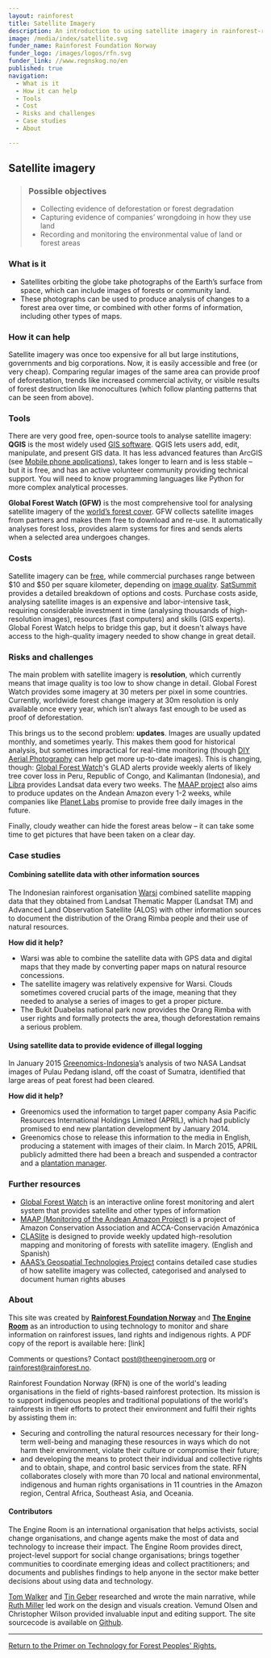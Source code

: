 ```yaml
---
layout: rainforest
title: Satellite Imagery
description: An introduction to using satellite imagery in rainforest-related projects for analysing change over time in a forest area, or generating evidence of deforestation, trends like increased commercial activity, or visible results of forest degradation.<p>Part of the <a href="/rainforest-tech">Rainforest Tech</a> report.</p>
image: /media/index/satellite.svg
funder_name: Rainforest Foundation Norway
funder_logo: /images/logos/rfn.svg
funder_link: //www.regnskog.no/en
published: true
navigation:
  - What is it
  - How it can help
  - Tools
  - Cost
  - Risks and challenges
  - Case studies
  - About

---
```


## Satellite imagery

> ### Possible objectives
> * Collecting evidence of deforestation or forest degradation
> * Capturing evidence of companies’ wrongdoing in how they use land 
> * Recording and monitoring the environmental value of land or forest areas

### What is it

* Satellites orbiting the globe take photographs of the Earth’s surface from space, which can include images of forests or community land. 
* These photographs can be used to produce analysis of changes to a forest area over time, or combined with other forms of information, including other types of maps.

### How it can help
Satellite imagery was once too expensive for all but large institutions, governments and big corporations. Now, it is easily accessible and free (or very cheap). Comparing regular images of the same area can provide proof of deforestation, trends like increased commercial activity, or visible results of forest destruction like monocultures (which follow planting patterns that can be seen from above). 

### Tools
There are very good free, open-source tools to analyse satellite imagery: **QGIS** is the most widely used [GIS software](http://www.qgis.org/en/docs/index.html). QGIS lets users add, edit, manipulate, and present GIS data. It has less advanced features than ArcGIS (see [Mobile phone applications](/rainforest-tech-mobile-phones)), takes longer to learn and is less stable – but it is free, and has an active volunteer community providing technical support. You will need to know programming languages like Python for more complex analytical processes.

**Global Forest Watch (GFW)** is the most comprehensive tool for analysing satellite imagery of the [world’s forest cover](http://www.globalforestwatch.org/). GFW collects satellite images from partners and makes them free to download and re-use. It automatically analyses forest loss, provides alarm systems for fires and sends alerts when a selected area undergoes changes. 

### Costs
Satellite imagery can be [free](http://earthexplorer.usgs.gov/), while commercial purchases range between $10 and $50 per square kilometer, depending on [image quality](http://www.aaas.org/page/high-resolution-satellite-imagery-ordering-and-analysis-handbook#VI.). [SatSummit](http://landscape.satsummit.io/) provides a detailed breakdown of options and costs. Purchase costs aside, analysing satellite images is an expensive and labor-intensive task, requiring considerable investment in time (analysing thousands of high-resolution images), resources (fast computers) and skills (GIS experts). Global Forest Watch helps to bridge this gap, but it doesn't always have access to the high-quality imagery needed to show change in great detail.

### Risks and challenges
The main problem with satellite imagery is **resolution**, which currently means that image quality is too low to show change in detail. Global Forest Watch provides some imagery at 30 meters per pixel in some countries. Currently, worldwide forest change imagery at 30m resolution is only available once every year, which isn’t always fast enough to be used as proof of deforestation. 

This brings us to the second problem: **updates**. Images are usually updated monthly, and sometimes yearly. This makes them good for historical analysis, but sometimes impractical for real-time monitoring (though [DIY Aerial Photography](/rainforest-tech-diy-aerial-mapping) can help get more up-to-date images). This is changing, though: [Global Forest Watch](http://www.globalforestwatch.org/map/)'s GLAD alerts provide weekly alerts of likely tree cover loss in Peru, Republic of Congo, and Kalimantan (Indonesia), and [Libra](http://libra.developmentseed.org) provides Landsat data every two weeks. The [MAAP project](http://maaproject.org/about-maap/) also aims to produce updates on the Andean Amazon every 1-2 weeks, while companies like [Planet Labs](http://www.planet.com) promise to provide free daily images in the future.

Finally, cloudy weather can hide the forest areas below – it can take some time to get pictures that have been taken on a clear day.

### Case studies

#### Combining satellite data with other information sources 

The Indonesian rainforest organisation [Warsi](http://www.warsi.org/) combined satellite mapping data that they obtained from Landsat Thematic Mapper (Landsat TM) and Advanced Land Observation Satellite (ALOS) with other information sources to document the distribution of the Orang Rimba people and their use of natural resources. 

**How did it help?**

* Warsi was able to combine the satellite data with GPS data and digital maps that they made by converting paper maps on natural resource concessions.
* The satellite imagery was relatively expensive for Warsi. Clouds sometimes covered crucial parts of the image, meaning that they needed to analyse a series of images to get a proper picture.
* The Bukit Duabelas national park now provides the Orang Rimba with user rights and formally protects the area, though deforestation remains a serious problem.

#### Using satellite data to provide evidence of illegal logging 

In January 2015 [Greenomics-Indonesia](http://www.greenomics.org/)’s analysis of two NASA Landsat images of Pulau Pedang island, off the coast of Sumatra, identified that large areas of peat forest had been cleared. 

**How did it help?**

* Greenomics used the information to target paper company Asia Pacific Resources International Holdings Limited (APRIL), which had publicly promised to end new plantation development by January 2014. 
* Greenomics chose to release this information to the media in English, producing a statement with images of their claim. In March 2015, APRIL publicly admitted there had been a breach and suspended a contractor and a [plantation manager](http://www.greenomics.org/docs/Greenomics_Press-Release_SFMP_Violation-(LowRes).pdf).

### Further resources

* [Global Forest Watch](www.globalforestwatch.org) is an interactive online forest monitoring and alert system that provides satellite and other types of information
* [MAAP (Monitoring of the Andean Amazon Project)](http://maaproject.org/about-maap/) is a project of Amazon Conservation Association and ACCA-Conservación Amazónica 
* [CLASlite](http://claslite.carnegiescience.edu/en/index.html) is designed to provide weekly updated high-resolution mapping and monitoring of forests with satellite imagery. (English and Spanish)
* [AAAS’s Geospatial Technologies Project](http://www.aaas.org/case-studies) contains detailed case studies of how satellite imagery was collected, categorised and analysed to document human rights abuses
 
### About 

This site was created by __[Rainforest Foundation Norway](www.regnskog.no/en/)__ and __[The Engine Room](//theengineroom.org)__  as an introduction to using technology to monitor and share information on rainforest issues, land rights and indigenous rights. A PDF copy of the report is available here: [link]

Comments or questions? Contact [post@theengineroom.org](mailto:post@theengineroom.org) or [rainforest@rainforest.no](rainforest@rainforest.no).

Rainforest Foundation Norway (RFN) is one of the world's leading organisations in the field of rights-based rainforest protection. Its mission is to support indigenous peoples and traditional populations of the world's rainforests in their efforts to protect their environment and fulfil their rights by assisting them in:
- Securing and controlling the natural resources necessary for their long-term well-being and managing these resources in ways which do not harm their environment, violate their culture or compromise their future;
- and developing the means to protect their individual and collective rights and to obtain, shape, and control basic services from the state.
RFN collaborates closely with more than 70 local and national environmental, indigenous and human rights organisations in 11 countries in the Amazon region, Central Africa, Southeast Asia, and Oceania.

#### Contributors

The Engine Room is an international organisation that helps activists, social change organisations, and change agents make the most of data and technology to increase their impact. The Engine Room provides direct, project-level support for social change organisations; brings together communities to coordinate emerging ideas and collect practitioners; and documents and publishes findings to help anyone in the sector make better decisions about using data and technology.

[Tom Walker](https://www.theengineroom.org/our_team/tom-walker/) and [Tin Geber](https://www.theengineroom.org/our_team/tin-geber/) researched and wrote the main narrative, while [Ruth Miller](http://ruthmiller.net/) led work on the design and visuals creation. Vemund Olsen and Christopher Wilson provided invaluable input and editing support. The site sourcecode is available on [Github](https://github.com/the-engine-room/library/).

<hr>

[Return to the Primer on Technology for Forest Peoples' Rights.](/rainforest-tech)
